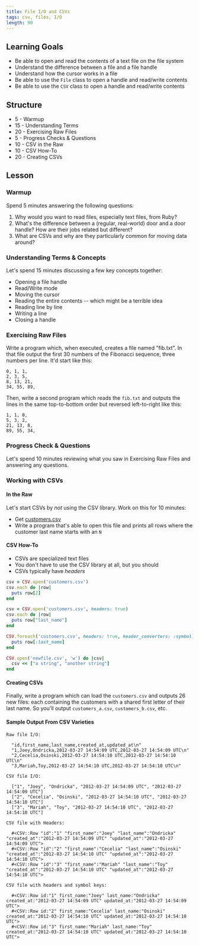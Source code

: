 ```yaml
---
title: File I/O and CSVs
tags: csv, files, I/O
length: 90
---
```


## Learning Goals

* Be able to open and read the contents of a text file on the file system
* Understand the difference between a file and a file handle
* Understand how the cursor works in a file
* Be able to use the `File` class to open a handle and read/write contents
* Be able to use the `CSV` class to open a handle and read/write contents

## Structure

* 5 - Warmup
* 15 - Understanding Terms
* 20 - Exercising Raw Files
* 5 - Progress Checks & Questions
* 10 - CSV in the Raw
* 10 - CSV How-To
* 20 - Creating CSVs

## Lesson

### Warmup

Spend 5 minutes answering the following questions:

1. Why would you want to read files, especially text files, from Ruby?
2. What's the difference between a (regular, real-world) door and a door handle?
How are their jobs related but different?
3. What are CSVs and why are they particularly common for moving data around?

### Understanding Terms & Concepts

Let's spend 15 minutes discussing a few key concepts together:

* Opening a file handle
* Read/Write mode
* Moving the cursor
* Reading the entire contents -- which might be a terrible idea
* Reading line by line
* Writing a line
* Closing a handle

### Exercising Raw Files

Write a program which, when executed, creates a file named "fib.txt". In that
file output the first 30 numbers of the Fibonacci sequence, three numbers per line.
It'd start like this:

```
0, 1, 1,
2, 3, 5,
8, 13, 21,
34, 55, 89,
```

Then, write a second program which reads the `fib.txt` and outputs the lines
in the same top-to-bottom order but reversed left-to-right like this:

```
1, 1, 0,
5, 3, 2,
21, 13, 8,
89, 55, 34,
```

### Progress Check & Questions

Let's spend 10 minutes reviewing what you saw in Exercising Raw Files and
answering any questions.

### Working with CSVs

#### In the Raw

Let's start CSVs by *not* using the CSV library. Work on this for 10 minutes:

* Get [customers.csv](https://raw.githubusercontent.com/turingschool-examples/sales_engine/master/data/customers.csv)
* Write a program that's able to open this file and prints all rows where the
customer last name starts with an `N`

#### CSV How-To

* CSVs are specialized text files
* You don't have to use the CSV library at all, but you should
* CSVs typically have *headers*

```ruby
csv = CSV.open('customers.csv')
csv.each do |row|
  puts row[2]
end
```

```ruby
csv = CSV.open('customers.csv', headers: true)
csv.each do |row|
  puts row["last_name"]
end
```

```ruby
CSV.foreach('customers.csv', headers: true, header_converters: :symbol) do |row|
  puts row[:last_name]
end
```

```ruby
CSV.open('newfile.csv', 'w') do |csv|
  csv << ["a string", "another string"]  
end  
```

#### Creating CSVs

Finally, write a program which can load the `customers.csv` and outputs
26 new files: each containing the customers with a shared first letter of their last name. So you'll output `customers_a.csv`, `customers_b.csv`, etc.

#### Sample Output From CSV Varieties

```
Raw file I/O:

  "id,first_name,last_name,created_at,updated_at\n"
  "1,Joey,Ondricka,2012-03-27 14:54:09 UTC,2012-03-27 14:54:09 UTC\n"
  "2,Cecelia,Osinski,2012-03-27 14:54:10 UTC,2012-03-27 14:54:10 UTC\n"
  "3,Mariah,Toy,2012-03-27 14:54:10 UTC,2012-03-27 14:54:10 UTC\n"

CSV file I/O:

  ["1", "Joey", "Ondricka", "2012-03-27 14:54:09 UTC", "2012-03-27 14:54:09 UTC"]
  ["2", "Cecelia", "Osinski", "2012-03-27 14:54:10 UTC", "2012-03-27 14:54:10 UTC"]
  ["3", "Mariah", "Toy", "2012-03-27 14:54:10 UTC", "2012-03-27 14:54:10 UTC"]

CSV file with Headers:

  #<CSV::Row "id":"1" "first_name":"Joey" "last_name":"Ondricka" "created_at":"2012-03-27 14:54:09 UTC" "updated_at":"2012-03-27 14:54:09 UTC">
  #<CSV::Row "id":"2" "first_name":"Cecelia" "last_name":"Osinski" "created_at":"2012-03-27 14:54:10 UTC" "updated_at":"2012-03-27 14:54:10 UTC">
  #<CSV::Row "id":"3" "first_name":"Mariah" "last_name":"Toy" "created_at":"2012-03-27 14:54:10 UTC" "updated_at":"2012-03-27 14:54:10 UTC">

CSV file with headers and symbol keys:

  #<CSV::Row id:"1" first_name:"Joey" last_name:"Ondricka" created_at:"2012-03-27 14:54:09 UTC" updated_at:"2012-03-27 14:54:09 UTC">
  #<CSV::Row id:"2" first_name:"Cecelia" last_name:"Osinski" created_at:"2012-03-27 14:54:10 UTC" updated_at:"2012-03-27 14:54:10 UTC">
  #<CSV::Row id:"3" first_name:"Mariah" last_name:"Toy" created_at:"2012-03-27 14:54:10 UTC" updated_at:"2012-03-27 14:54:10 UTC">
```
